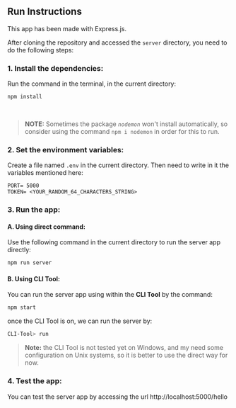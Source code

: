 ## Run Instructions

This app has been made with Express.js.

After cloning the repository and accessed the `server` directory, you need to do the following steps:

### 1. Install the dependencies:
Run the command in the terminal, in the current directory:
```bash
npm install
```
<br>

> **NOTE:** Sometimes the package *`nodemon`* won't install automatically, so consider using the command `npm i nodemon` in order for this to run.

### 2. Set the environment variables:
Create a file named `.env` in the current directory. Then need to write in it the variables mentioned here:
```env
PORT= 5000
TOKEN= <YOUR_RANDOM_64_CHARACTERS_STRING>
```

### 3. Run the app:
#### A. Using direct command:
Use the following command in the current directory to run the server app directly:
```bash
npm run server
```

#### B. Using CLI Tool:
You can run the server app using within the **CLI Tool** by the command:
```bash
npm start
```
once the CLI Tool is on, we can run the server by:
```bash
CLI-Tool> run
```

> **Note:** the CLI Tool is not tested yet on Windows, and my need some configuration on Unix systems, so it is better to use the direct way for now.


### 4. Test the app:
You can test the server app by accessing the url http://localhost:5000/hello
